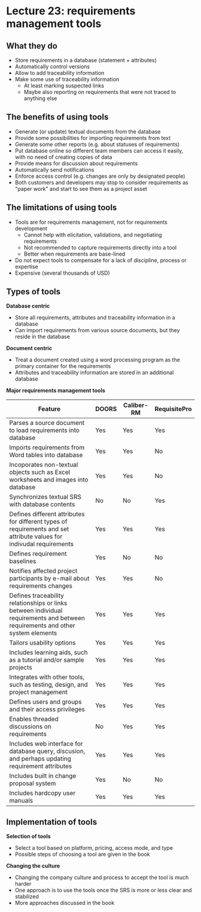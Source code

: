 # Lecture 23: requirements management tools

## What they do

- Store requirements in a database (statement + attributes)
- Automatically control versions
- Allow to add traceability information
- Make some use of traceability information
  - At least marking suspected links
  - Maybe also reporting on requirements that were not traced to anything else

## The benefits of using tools

- Generate (or update) textual documents from the database
- Provide some possibilities for importing requirements from text
- Generate some other reports (e.g. about statuses of requirements)
- Put database online so different team members can access it easily, with no need of creating copies of data
- Provide means for discussion about requirements
- Automatically send notifications
- Enforce access control (e.g. changes are only by designated people)
- Both customers and developers may stop to consider requirements as "paper work" and start to see them as a project asset

## The limitations of using tools

- Tools are for requirements management, not for requirements development
  - Cannot help with elicitation, validations, and negotiating requirements
  - Not recommended to capture requirements directly into a tool
  - Better when requirements are base-lined
- Do not expect tools to compensate for a lack of discipline, process or expertise
- Expensive (several thousands of USD)

## Types of tools

**Database centric**

- Store all requirements, attributes and traceability information in a database
- Can import requirements from various source documents, but they reside in the database

**Document centric**

- Treat a document created using a word processing program as the primary container for the requirements
- Attributes and traceability information are stored in an additional database

**Major requirements management tools**

| Feature | DOORS | Caliber-RM | RequisitePro |
| --------------- | --------------- | --------------- | --------------- |
| Parses a source document to load requirements into database | Yes | Yes | Yes |
| Imports requirements from Word tables into database | Yes | Yes | No |
| Incoporates non-textual objects such as Excel worksheets and images into database | Yes | Yes | No |
| Synchronizes textual SRS with database contents | No | No | Yes |
| Defines different attributes for different types of requirements and set attribute values for indivudal requirements | Yes | Yes | Yes |
| Defines requirement baselines | Yes | No | No |
| Notifies affected project participants by e-mail about requirements changes | Yes | Yes | No |
| Defines traceability relationships or links between individual requirements and between requirements and other system elements | Yes | Yes | Yes |
| Tailors usability options | Yes | Yes | Yes |
| Includes learning aids, such as a tutorial and/or sample projects | Yes | Yes | Yes |
| Integrates with other tools, such as testing, design, and project management | Yes | Yes | Yes |
| Defines users and groups and their access privileges | Yes | Yes | Yes |
| Enables threaded discussions on requirements | No | Yes | Yes |
| Includes web interface for database query, discusion, and perhaps updating requirement attributes | Yes | Yes | Yes |
| Includes built in change proposal system | Yes | No | No |
| Includes hardcopy user manuals | Yes | Yes | Yes |

## Implementation of tools

**Selection of tools**

- Select a tool based on platform, pricing, access mode, and type
- Possible steps of choosing a tool are given in the book

**Changing the culture**

- Changing the company culture and process to accept the tool is much harder
- One approach is to use the tools once the SRS is more or less clear and stabilized
- More approaches discussed in the book
